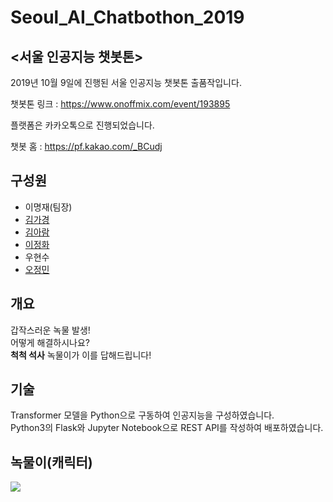 # Seoul_AI_Chatbothon_2019
## <서울 인공지능 챗봇톤>
2019년 10월 9일에 진행된 서울 인공지능 챗봇톤 출품작입니다.

챗봇톤 링크 : https://www.onoffmix.com/event/193895

플랫폼은 카카오톡으로 진행되었습니다.  

챗봇 홈 : https://pf.kakao.com/_BCudj

## 구성원
- 이명재(팀장)
- [김가경](https://github.com/irobii)
- [김아람](https://github.com/Aram1004)
- [이정화](https://github.com/jeonghwa1)
- 우현수
- [오정민](https://github.com/owjs3901)


## 개요
갑작스러운 녹물 발생!  
어떻게 해결하시나요?  
**척척 석사** 녹물이가 이를 답해드립니다!

## 기술
Transformer 모델을 Python으로 구동하여 인공지능을 구성하였습니다.  
Python3의 Flask와 Jupyter Notebook으로 REST API를 작성하여 배포하였습니다.

## 녹물이(캐릭터)



![](./character/gif%20character.gif)
